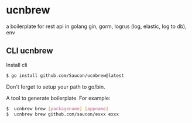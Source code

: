 # ucnbrew
a boilerplate for rest api in golang
gin, gorm, logrus (log, elastic, log to db), env


## CLI ucnbrew

Install cli

```sh
$ go install github.com/Saucon/ucnbrew@latest
```

Don't forget to setup your path to go/bin.

A tool to generate boilerplate. 
For example:

```sh
$  ucnbrew brew [packagename] [appname]
$  ucnbrew brew github.com/saucon/exxx exxx
```
